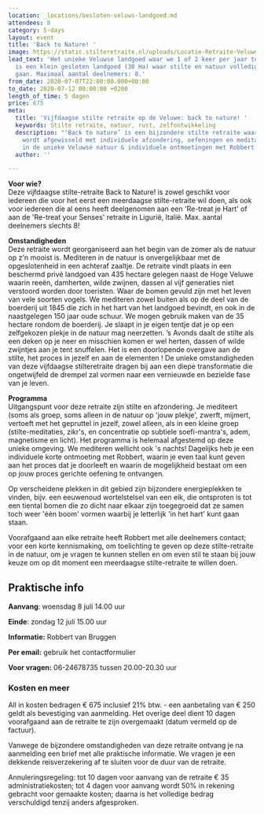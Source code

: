 ```yaml
---
location: _locations/besloten-veluws-landgoed.md
attendees: 8
category: 5-days
layout: event
title: 'Back to Nature! '
image: https://static.stilteretraite.nl/uploads/Locatie-Retraite-Veluwe-2.jpg
lead_text: 'Het unieke Veluwse landgoed waar we 1 of 2 keer per jaar te gast zijn
  is een klein gesloten landgoed (30 Ha) waar stilte en natuur volledig hand in hand
  gaan. Maximaal aantal deelnemers: 8.'
from_date: 2020-07-07T22:00:00.000+00:00
to_date: 2020-07-12 00:00:00 +0200
length_of_time: 5 dagen
price: 675
meta:
  title: 'Vijfdaagse stilte retraite op de Veluwe: back to nature! '
  keywords: Stilte retraite, natuur, rust, zelfontwikkeling
  description: "‘Back to nature’ is een bijzondere stilte retraite waarin stille groepsmeditatie
    wordt afgewisseld met individuele afzondering, oefeningen en meditaties, wandelingen
    in de unieke Veluwse natuur & individuele ontmoetingen met Robbert van Bruggen."
  author: ''

---
```

**Voor wie?**  
Deze vijfdaagse stilte-retraite Back to Nature! is zowel geschikt voor iedereen die voor het eerst een meerdaagse stilte-retraite wil doen, als ook voor iedereen die al eens heeft deelgenomen aan een 'Re-treat je Hart' of aan de 'Re-treat your Senses' retraite in Ligurië, Italië. Max. aantal deelnemers slechts 8!

**Omstandigheden**  
Deze retraite wordt georganiseerd aan het begin van de zomer als de natuur op z'n mooist is. Mediteren in de natuur is onvergelijkbaar met de opgeslotenheid in een achteraf zaaltje. De retraite vindt plaats in een beschermd privé landgoed van 435 hectare gelegen naast de Hoge Veluwe waarin reeën, damherten, wilde zwijnen, dassen al vijf generaties niet verstoord worden door toeristen. Waar de bomen gevuld zijn met het leven van vele soorten vogels. We mediteren zowel buiten als op de deel van de boerderij uit 1845 die zich in het hart van het landgoed bevindt, en ook in de naastgelegen 150 jaar oude schuur. We mogen gebruik maken van de 35 hectare rondom de boerderij. Je slaapt in je eigen tentje dat je op een zelfgekozen plekje in de natuur mag neerzetten. ’s Avonds daalt de stilte als een deken op je neer en misschien komen er wel herten, dassen of wilde zwijntjes aan je tent snuffelen. Het is een doorlopende overgave aan de stilte, het proces in jezelf en aan de elementen ! De unieke omstandigheden van deze vijfdaagse stilteretraite dragen bij aan een diepe transformatie die ongetwijfeld de drempel zal vormen naar een vernieuwde en bezielde fase van je leven.

**Programma**  
Uitgangspunt voor deze retraite zijn stilte en afzondering. Je mediteert (soms als groep, soms alleen in de natuur op 'jouw plekje', zwerft, mijmert, vertoeft met het gepruttel in jezelf, zowel alleen, als in een kleine groep (stilte-meditaties, zikr's, en concentratie op subtiele soefi-mantra's, adem, magnetisme en licht). Het programma is helemaal afgestemd op deze unieke omgeving. We mediteren wellicht ook 's nachts! Dagelijks heb je een individuele korte ontmoeting met Robbert, waarin je even taal kunt geven aan het proces dat je doorleeft en waarin de mogelijkheid bestaat om een op jouw proces gerichte oefening te ontvangen.

Op verscheidene plekken in dit gebied zijn bijzondere energieplekken te vinden, bijv. een eeuwenoud wortelstelsel van een eik, die ontsproten is tot een tiental bomen die zo dicht naar elkaar zijn toegegroeid dat ze samen toch weer 'één boom' vormen waarbij je letterlijk 'in het hart' kunt gaan staan.

Voorafgaand aan elke retraite heeft Robbert met alle deelnemers contact; voor een korte kennismaking, om toelichting te geven op deze stilte-retraite in de natuur, om je vragen te kunnen stellen en om even stil te staan bij jouw keuze om op dit moment een meerdaagse stilte-retraite te willen doen.

## Praktische info

**Aanvang**: woensdag 8 juli 14.00 uur

**Einde**: zondag 12 juli 15.00 uur

**Informatie:** Robbert van Bruggen

**Per email:** gebruik het contactformulier

**Voor vragen:** 06-24678735 tussen 20.00-20.30 uur

### Kosten en meer

All in kosten bedragen € 675 inclusief 21% btw. - een aanbetaling van € 250 geldt als bevestiging van aanmelding. Het overige deel dient 10 dagen voorafgaand aan de retraite te zijn overgemaakt (datum vermeld op de factuur).

Vanwege de bijzondere omstandigheden van deze retraite ontvang je na aanmelding een brief met alle praktische informatie. We vragen je een dekkende reisverzekering af te sluiten voor de duur van de retraite.

Annuleringsregeling: tot 10 dagen voor aanvang van de retraite € 35 administratiekosten; tot 4 dagen voor aanvang wordt 50% in rekening gebracht voor gemaakte kosten; daarna is het volledige bedrag verschuldigd tenzij anders afgesproken.